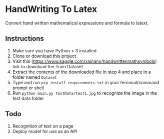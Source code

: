 # HandWriting To Latex

Convert hand written mathematical expressions and formula to latext.

## Instructions

1. Make sure you have Python > 3 installed
2. Clone or download this project
3. Visit this (https://www.kaggle.com/xainano/handwrittenmathsymbols) link to download the Train Dataset
4. Extract the contents of the downloaded file in step 4 and place in a folder named ``Dataset``
5. Type and run ``pip install requirements.txt`` in your terminal/command prompt or shell
6. Run ``python main.py TestData/test1.jpg`` to recognize the image in the test data folder

## Todo

1. Recognition of text on a page
2. Deploy model for use as an API